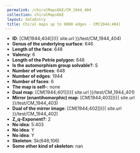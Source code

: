 ```yaml
--- 
 permalink: /chiralMaps6kE/CM_1944_404 
 collection: chiralMaps6kE
 layout: dataEntry
 title: Chiral maps up to 6000 edges - CM[1944;404]
---
```


- **ID**: [CM[1944;404]]({{ site.url }}/test/CM_1944_404)
- **Genus of the underlying surface**: 646
- **Length of the face**: 648
- **Valency**: 6
- **Length of the Petrie polygon**: 648
- **Is the automorphism group solvable?**: S
- **Number of vertices**: 648
- **Number of edges**: 1944
- **Number of faces**: 6
- **The map is self-**: none
- **Dual map**: [CM[1944;401]]({{ site.url }}/test/CM_1944_401)
- **Mirror (enantihomorphic) map**: [CM[1944;403]]({{ site.url }}/test/CM_1944_403)
- **Dual of the mirror image**: [CM[1944;402]]({{ site.url }}/test/CM_1944_402)
- **Z_q-Exponent?**: 2
- **No idea**:  5:403
- **No idea**: Y
- **No idea**: Y
- **Skeleton**: Sk(648;106)
- **Some other kind of skeleton**: nan
